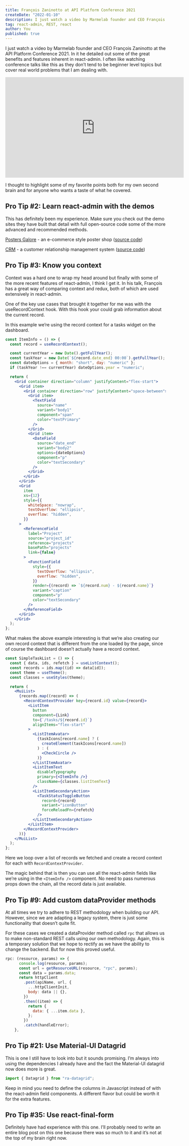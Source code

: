 ```yaml
---
title: François Zaninotto at API Platform Conference 2021
createDate: "2022-01-10"
description: I just watch a video by Marmelab founder and CEO François Zaninotto at the API Platform Conference 2021. In it he detailed out some of the great benefits and features inherent in react-admin. I often like watching conference talks like this as they don’t tend to be beginner level topics but cover real world problems that I am dealing with.
tag: react-admin, REST, react
author: You
published: true
---
```


I just watch a video by Marmelab founder and CEO François Zaninotto at the API Platform Conference 2021. In it he detailed out some of the great benefits and features inherent in react-admin. I often like watching conference talks like this as they don’t tend to be beginner level topics but cover real world problems that I am dealing with.

<iframe width="560" height="315" src="https://www.youtube.com/embed/3m5An-s0r-k" title="YouTube video player" frameborder="0" allow="accelerometer; autoplay; clipboard-write; encrypted-media; gyroscope; picture-in-picture" allowfullscreen></iframe>

I thought to highlight some of my favorite points both for my own second brain and for anyone who wants a taste of what he covered.

## Pro Tip #2: Learn react-admin with the demos

This has definitely been my experience. Make sure you check out the demo sites they have built that detail with full open-source code some of the more advanced and recommended methods.

[Posters Galore](https://marmelab.com/react-admin-demo/#/login) - an e-commerce style poster shop ([source code](https://github.com/marmelab/react-admin/tree/master/examples/demo))

[CRM](https://marmelab.com/react-admin-crm/) - a customer relationship management system ([source code](https://github.com/marmelab/react-admin/tree/master/examples/crm))

## Pro Tip #3: Know you context

Context was a hard one to wrap my head around but finally with some of the more recent features of react-admin, I think I get it. In his talk, François has a great way of comparing context and redux, both of which are used extensively in react-admin.

One of the key use cases that brought it together for me was with the useRecordContext hook. With this hook your could grab information about the current record.

In this example we’re using the record context for a tasks widget on the dashboard.

```jsx
const ItemInfo = () => {
  const record = useRecordContext();

  const currentYear = new Date().getFullYear();
  const taskYear = new Date(`${record.date_end} 00:00`).getFullYear();
  const dateOptions = { month: "short", day: "numeric" };
  if (taskYear !== currentYear) dateOptions.year = "numeric";

  return (
    <Grid container direction="column" justifyContent="flex-start">
      <Grid item>
        <Grid container direction="row" justifyContent="space-between">
          <Grid item>
            <TextField
              source="name"
              variant="body1"
              component="span"
              color="textPrimary"
            />
          </Grid>
          <Grid item>
            <DateField
              source="date_end"
              variant="body2"
              options={dateOptions}
              component="p"
              color="textSecondary"
            />
          </Grid>
        </Grid>
      </Grid>
      <Grid
        item
        xs={12}
        style={{
          whiteSpace: "nowrap",
          textOverflow: "ellipsis",
          overflow: "hidden",
        }}
      >
        <ReferenceField
          label="Project"
          source="project_id"
          reference="projects"
          basePath="projects"
          link={false}
        >
          <FunctionField
            style={{
              textOverflow: "ellipsis",
              overflow: "hidden",
            }}
            render={(record) => `${record.num} - ${record.name}`}
            variant="caption"
            component="p"
            color="textSecondary"
          />
        </ReferenceField>
      </Grid>
    </Grid>
  );
};
```

What makes the above example interesting is that we’re also creating our own record context that is different from the one loaded by the page, since of course the dashboard doesn’t actually have a record context.

```jsx
const SimpleTaskList = () => {
  const { data, ids, refetch } = useListContext();
  const records = ids.map((id) => data[id]);
  const theme = useTheme();
  const classes = useStyles(theme);

  return (
    <MuiList>
      {records.map((record) => (
        <RecordContextProvider key={record.id} value={record}>
          <ListItem
            button
            component={Link}
            to={`/tasks/${record.id}`}
            alignItems="flex-start"
          >
            <ListItemAvatar>
              {taskIcons[record.name] ? (
                createElement(taskIcons[record.name])
              ) : (
                <CheckCircle />
              )}
            </ListItemAvatar>
            <ListItemText
              disableTypography
              primary={<ItemInfo />}
              className={classes.listItemText}
            />
            <ListItemSecondaryAction>
              <TaskStatusToggleButton
                record={record}
                variant="iconButton"
                forceReloadFn={refetch}
              />
            </ListItemSecondaryAction>
          </ListItem>
        </RecordContextProvider>
      ))}
    </MuiList>
  );
};
```

Here we loop over a list of records we fetched and create a record context for each with `RecordContextProvider`.

The magic behind that is then you can use all the react-admin fields like we’re using in the `<ItemInfo />` component. No need to pass numerous props down the chain, all the record data is just available.

## Pro Tip #9: Add custom dataProvider methods

At all times we try to adhere to REST methodology when building our API. However, since we are adapting a legacy system, there is just some functionality that doesn’t quite fit.

For these cases we created a dataProvider method called `rpc` that allows us to make non-standard REST calls using our own methodology. Again, this is a temporary solution that we hope to rectify as we have the ability to change the backend. But for now this proved useful.

```jsx
rpc: (resource, params) => {
      console.log(resource, params);
      const url = getResourceURL(resource, "rpc", params);
      const data = params.data;
      return httpClient
        .post(apiName, url, {
          ...httpClientInit,
          body: data || {},
        })
        .then((item) => {
          return {
            data: { ...item.data },
          };
        })
        .catch(handleError);
    },
```

## Pro Tip #21: Use Material-UI Datagrid

This is one I still have to look into but it sounds promising. I’m always into using the dependencies I already have and the fact the Material-UI datagrid now does more is great.

```jsx
import { Datagrid } from "ra-datagrid";
```

Keep in mind you need to define the columns in Javascript instead of with the react-admin field components. A different flavor but could be worth it for the extra features.

## Pro Tip #35: Use react-final-form

Definitely have had experience with this one. I’ll probably need to write an entire blog post on this one because there was so much to it and it’s not at the top of my brain right now.
